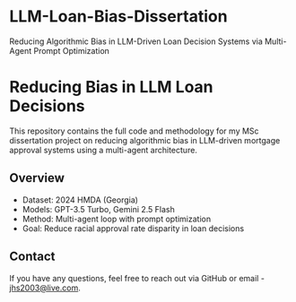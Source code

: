 # LLM-Loan-Bias-Dissertation
Reducing Algorithmic Bias in LLM-Driven Loan Decision Systems via Multi-Agent Prompt Optimization

# Reducing Bias in LLM Loan Decisions

This repository contains the full code and methodology for my MSc dissertation project on reducing algorithmic bias in LLM-driven mortgage approval systems using a multi-agent architecture.

## Overview
- Dataset: 2024 HMDA (Georgia)
- Models: GPT-3.5 Turbo, Gemini 2.5 Flash
- Method: Multi-agent loop with prompt optimization
- Goal: Reduce racial approval rate disparity in loan decisions


## Contact
If you have any questions, feel free to reach out via GitHub or email - jhs2003@live.com.
